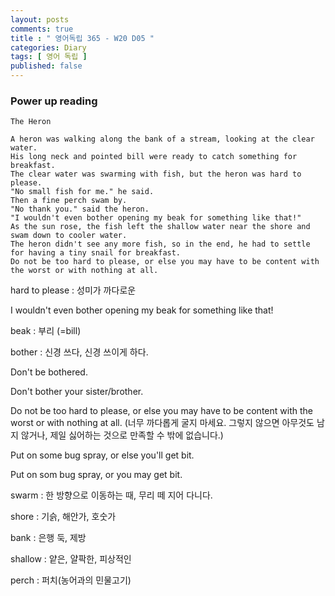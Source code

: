```yaml
---
layout: posts
comments: true
title : " 영어독립 365 - W20 D05 "
categories: Diary
tags: [ 영어 독립 ]
published: false
---
```


### Power up reading

```
The Heron

A heron was walking along the bank of a stream, looking at the clear water.
His long neck and pointed bill were ready to catch something for breakfast.
The clear water was swarming with fish, but the heron was hard to please.
"No small fish for me." he said.
Then a fine perch swam by.
"No thank you." said the heron.
"I wouldn't even bother opening my beak for something like that!"
As the sun rose, the fish left the shallow water near the shore and swam down to cooler water.
The heron didn't see any more fish, so in the end, he had to settle for having a tiny snail for breakfast.
Do not be too hard to please, or else you may have to be content with the worst or with nothing at all.
```

hard to please
 : 성미가 까다로운

I wouldn't even bother opening my beak for something like that!

beak
 : 부리 (=bill)

bother
 : 신경 쓰다, 신경 쓰이게 하다.

Don't be bothered.

Don't bother your sister/brother.

Do not be too hard to please, or else you may have to be content with the worst or with nothing at all.
(너무 까다롭게 굴지 마세요. 그렇지 않으면 아무것도 남지 않거나, 제일 싫어하는 것으로 만족할 수 밖에 없습니다.)

Put on some bug spray, or else you'll get bit.

Put on som bug spray, or you may get bit.

swarm
 : 한 방향으로 이동하는 때, 무리
   떼 지어 다니다.

shore
 : 기슭, 해안가, 호숫가

bank
 : 은행
   둑, 제방

shallow
 : 얕은, 얄팍한, 피상적인

perch
 : 퍼치(농어과의 민물고기)